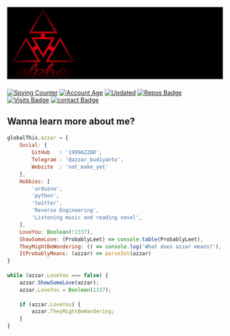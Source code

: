 ## ![Welcome to my profile guys](header.png)

[![Spying Counter](https://badges.pufler.dev/visits/1999AZZAR/1999AZZAR?style=for-the-badge&color=e74c3c&logo=github&label=Spying+Counter)](https://github.com/1999AZZAR)
[![Account Age](https://badges.pufler.dev/years/1999AZZAR/?style=for-the-badge&color=27a4fb&logo=github&label=Account+Age)](https://github.com/1999AZZAR)
[![Updated](https://badges.pufler.dev/updated/1999AZZAR/1999AZZAR?style=for-the-badge&color=ff00b4&logo=github&label=Profile+Updated)](https://github.com/1999AZZAR)
[![Repos Badge](https://badges.pufler.dev/repos/1999AZZAR/?style=for-the-badge&color=251ee7&logo=github&label=Public+Repos)](https//github.com/1999AZZAR)
[![Visits Badge](https://badges.pufler.dev/visits/1999AZZAR/1999AZZAR?style=for-the-badge&color=251ee7&logo=github&label=visits)](https//github.com/1999AZZAR)
[![contact Badge](https://img.shields.io/badge/contact%20me-https%3A%2F%2Ft.me%2Fazzar__budiyanto-f97e01/?link=https://t.me/azzar_budiyanto//left&link=http://t.me/azzar_budiyanto//right)](http://t.me/azzar_budiyanto)
## Wanna learn more about me?

```js
globalThis.azzar = {
    Social: {
        GitHub   : '1999AZZAR',
        Telegram : '@azzar_budiyanto',
        Website  : 'not_make_yet'
    },
    Hobbies: [
        'arduino',
        'python',
        'twitter',
        'Reverse Engineering',
        'Listening music and reading novel',
    ],
    LoveYou: Boolean(!1337),
    ShowSomeLove: (ProbablyLeet) => console.table(ProbablyLeet),
    TheyMightBeWondering: () => console.log('What does azzar means?'),
    ItProbablyMeans: (azzar) => parseInt(azzar)
}

while (azzar.LoveYou === false) {
    azzar.ShowSomeLove(azzar);
    azzar.LoveYou = Boolean(1337);

    if (azzar.LoveYou) {
        azzar.TheyMightBeWandering;
    }
}
```
